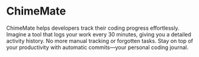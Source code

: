 # ChimeMate
ChimeMate helps developers track their coding progress effortlessly. Imagine a tool that logs your work every 30 minutes, giving you a detailed activity history. No more manual tracking or forgotten tasks. Stay on top of your productivity with automatic commits—your personal coding journal.
